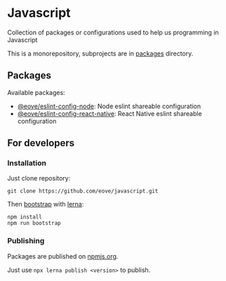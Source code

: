 # Javascript

Collection of packages or configurations used to help us programming in Javascript

This is a monorepository, subprojects are in [packages](/packages) directory.

## Packages

Available packages:

- [@eove/eslint-config-node](/packages/eslint-config-node): Node eslint shareable configuration
- [@eove/eslint-config-react-native](/packages/eslint-config-react-native): React Native eslint shareable configuration

## For developers

### Installation

Just clone repository:

```
git clone https://github.com/eove/javascript.git
```

Then [bootstrap](https://github.com/lerna/lerna/tree/master/commands/bootstrap#readme) with [lerna](https://github.com/lerna/lerna):

```
npm install
npm run bootstrap
```

### Publishing

Packages are published on [npmjs.org](https://www.npmjs.com/).

Just use `npx lerna publish <version>` to publish.